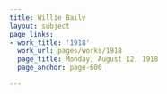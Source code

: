 ```yaml
---
title: Willie Baily
layout: subject
page_links:
- work_title: '1918'
  work_url: pages/works/1918
  page_title: Monday, August 12, 1918
  page_anchor: page-600

---
```

